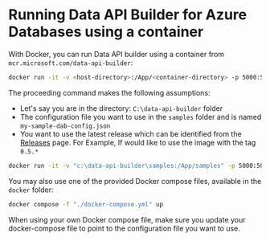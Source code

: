 # Running Data API Builder for Azure Databases using a container

With Docker, you can run Data API builder using a container from `mcr.microsoft.com/data-api-builder`:

```sh
docker run -it -v <host-directory>:/App/<container-directory> -p 5000:5000 mcr.microsoft.com/data-api-builder:<tag> --ConfigFileName <configuration-file>
```

The proceeding command makes the following assumptions:

- Let's say you are in the directory: `C:\data-api-builder` folder
- The configuration file you want to use in the `samples` folder and is named `my-sample-dab-config.json`
- You want to use the latest release which can be identified from the [Releases](https://github.com/Azure/data-api-builder/releases) page. For Example, If would like to use the image with the tag `0.5.*`

```bash
docker run -it -v "c:\data-api-builder\samples:/App/samples" -p 5000:5000 pull mcr.microsoft.com/data-api-builder:0.5.* --ConfigFileName ./samples/my-sample-dab-config.json
```

You may also use one of the provided Docker compose files, available in the `docker` folder:

```bash
docker compose -f "./docker-compose.yml" up
```

When using your own Docker compose file, make sure you update your docker-compose file to point to the configuration file you want to use.
